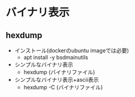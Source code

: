 # バイナリ表示

## hexdump

* インストール(dockerのubuntu imageでは必要)
  * apt install -y bsdmainutils
* シンプルなバイナリ表示
  * hexdump (バイナリファイル)
* シンプルなバイナリ表示+ascii表示
  * hexdump -C (バイナリファイル)